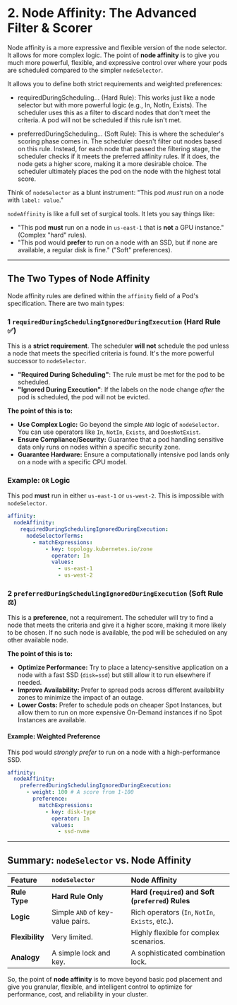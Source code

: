 # 2. Node Affinity: The Advanced Filter & Scorer

Node affinity is a more expressive and flexible version of the node selector. It allows for more complex logic.
The point of **node affinity** is to give you much more powerful, flexible, and expressive control over where your pods
are scheduled compared to the simpler `nodeSelector`.

It allows you to define both strict requirements and weighted preferences:

- requiredDuringScheduling... (Hard Rule): This works just like a node selector but with more powerful logic (e.g., In,
  NotIn, Exists). The scheduler uses this as a filter to discard nodes that don't meet the criteria. A pod will not be
  scheduled if this rule isn't met.

- preferredDuringScheduling... (Soft Rule): This is where the scheduler's scoring phase comes in. The scheduler doesn't
  filter out nodes based on this rule. Instead, for each node that passed the filtering stage, the scheduler checks if
  it meets the preferred affinity rules. If it does, the node gets a higher score, making it a more desirable choice.
  The scheduler ultimately places the pod on the node with the highest total score.

Think of `nodeSelector` as a blunt instrument: "This pod _must_ run on a node with `label: value`."

`nodeAffinity` is like a full set of surgical tools. It lets you say things like:

- "This pod **must** run on a node in `us-east-1` that is **not** a GPU instance." (Complex "hard" rules).
- "This pod would **prefer** to run on a node with an SSD, but if none are available, a regular disk is fine." ("Soft"
  preferences).

---

## The Two Types of Node Affinity

Node affinity rules are defined within the `affinity` field of a Pod's specification. There are two main types:

### 1 `requiredDuringSchedulingIgnoredDuringExecution` (Hard Rule ✅)

This is a **strict requirement**. The scheduler **will not** schedule the pod unless a node that meets the specified
criteria is found. It's the more powerful successor to `nodeSelector`.

- **"Required During Scheduling"**: The rule must be met for the pod to be scheduled.
- **"Ignored During Execution"**: If the labels on the node change _after_ the pod is scheduled, the pod will not be
  evicted.

**The point of this is to:**

- **Use Complex Logic:** Go beyond the simple `AND` logic of `nodeSelector`. You can use operators like `In`, `NotIn`,
  `Exists`, and `DoesNotExist`.
- **Ensure Compliance/Security:** Guarantee that a pod handling sensitive data only runs on nodes within a specific
  security zone.
- **Guarantee Hardware:** Ensure a computationally intensive pod lands only on a node with a specific CPU model.

### Example: `OR` Logic

This pod **must** run in either `us-east-1` or `us-west-2`. This is impossible with `nodeSelector`.

```yaml
affinity:
  nodeAffinity:
    requiredDuringSchedulingIgnoredDuringExecution:
      nodeSelectorTerms:
        - matchExpressions:
            - key: topology.kubernetes.io/zone
              operator: In
              values:
                - us-east-1
                - us-west-2
```

### 2 `preferredDuringSchedulingIgnoredDuringExecution` (Soft Rule ⚖️)

This is a **preference**, not a requirement. The scheduler will try to find a node that meets the criteria and give it a higher score, making it more likely to be chosen. If no such node is available, the pod will be scheduled on any other available node.

**The point of this is to:**

- **Optimize Performance:** Try to place a latency-sensitive application on a node with a fast SSD (`disk=ssd`) but still allow it to run elsewhere if needed.
- **Improve Availability:** Prefer to spread pods across different availability zones to minimize the impact of an outage.
- **Lower Costs:** Prefer to schedule pods on cheaper Spot Instances, but allow them to run on more expensive On-Demand instances if no Spot Instances are available.

#### Example: Weighted Preference

This pod would _strongly prefer_ to run on a node with a high-performance SSD.

```yaml
affinity:
  nodeAffinity:
    preferredDuringSchedulingIgnoredDuringExecution:
      - weight: 100 # A score from 1-100
        preference:
          matchExpressions:
            - key: disk-type
              operator: In
              values:
                - ssd-nvme
```

---

## Summary: `nodeSelector` vs. Node Affinity

| Feature         | `nodeSelector`                   | Node Affinity                                      |
| :-------------- | :------------------------------- | :------------------------------------------------- |
| **Rule Type**   | **Hard Rule Only**               | **Hard (`required`) and Soft (`preferred`) Rules** |
| **Logic**       | Simple `AND` of key-value pairs. | Rich operators (`In`, `NotIn`, `Exists`, etc.).    |
| **Flexibility** | Very limited.                    | Highly flexible for complex scenarios.             |
| **Analogy**     | A simple lock and key.           | A sophisticated combination lock.                  |

So, the point of **node affinity** is to move beyond basic pod placement and give you granular, flexible, and intelligent control to optimize for performance, cost, and reliability in your cluster.
